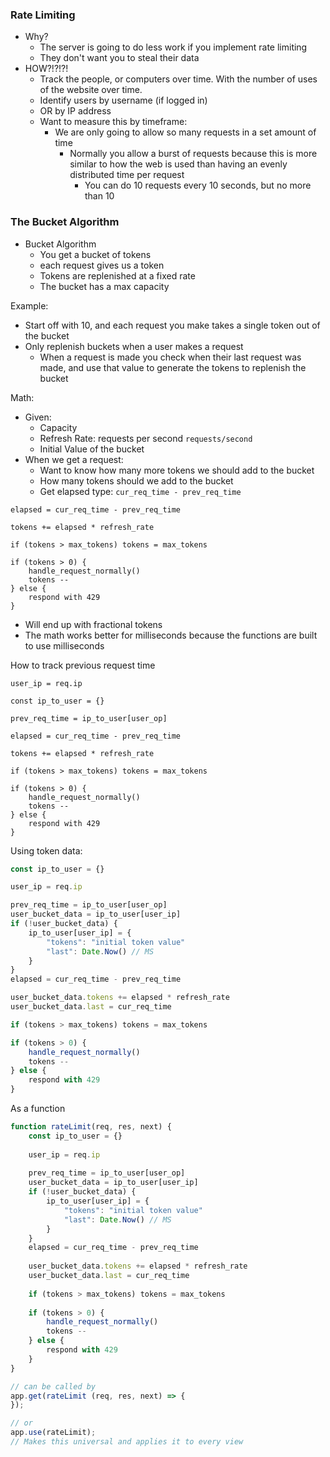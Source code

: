 ### Rate Limiting
* Why?
	* The server is going to do less work if you implement rate limiting
	* They don't want you to steal their data
* HOW?!?!?!
	* Track the people, or computers over time. With the number of uses of the website over time.
	* Identify users by username (if logged in)
	* OR by IP address
	* Want to measure this by timeframe:
		* We are only going to allow so many requests in a set amount of time
			* Normally you allow a burst of requests because this is more similar to how the web is used than having an evenly distributed time per request
				* You can do 10 requests every 10 seconds, but no more than 10
### The Bucket Algorithm
* Bucket Algorithm
	* You get a bucket of tokens
	* each request gives us a token
	* Tokens are replenished at a fixed rate
	* The bucket has a max capacity

Example:
* Start off with 10, and each request you make takes a single token out of the bucket
* Only replenish buckets when a user makes a request
	* When a request is made you check when their last request was made, and use that value to generate the tokens to replenish the bucket

Math:
* Given:
	* Capacity
	* Refresh Rate: requests per second `requests/second`
	* Initial Value of the bucket
* When we get a request:
	* Want to know how many more tokens we should add to the bucket
	* How many tokens should we add to the bucket 
	* Get elapsed type: `cur_req_time - prev_req_time`


```
elapsed = cur_req_time - prev_req_time

tokens += elapsed * refresh_rate

if (tokens > max_tokens) tokens = max_tokens

if (tokens > 0) {
	handle_request_normally()
	tokens --
} else {
	respond with 429
}
```
* Will end up with fractional tokens
* The math works better for milliseconds because the functions are built to use milliseconds

How to track previous request time

```
user_ip = req.ip

const ip_to_user = {}

prev_req_time = ip_to_user[user_op]

elapsed = cur_req_time - prev_req_time

tokens += elapsed * refresh_rate

if (tokens > max_tokens) tokens = max_tokens

if (tokens > 0) {
	handle_request_normally()
	tokens --
} else {
	respond with 429
}
```

Using token data:
```js
const ip_to_user = {}

user_ip = req.ip

prev_req_time = ip_to_user[user_op]
user_bucket_data = ip_to_user[user_ip]
if (!user_bucket_data) {
	ip_to_user[user_ip] = {
		"tokens": "initial token value"
		"last": Date.Now() // MS
	}
}
elapsed = cur_req_time - prev_req_time

user_bucket_data.tokens += elapsed * refresh_rate
user_bucket_data.last = cur_req_time

if (tokens > max_tokens) tokens = max_tokens

if (tokens > 0) {
	handle_request_normally()
	tokens --
} else {
	respond with 429
}
```


As a function
```js
function rateLimit(req, res, next) {
	const ip_to_user = {}
	
	user_ip = req.ip
	
	prev_req_time = ip_to_user[user_op]
	user_bucket_data = ip_to_user[user_ip]
	if (!user_bucket_data) {
		ip_to_user[user_ip] = {
			"tokens": "initial token value"
			"last": Date.Now() // MS
		}
	}
	elapsed = cur_req_time - prev_req_time
	
	user_bucket_data.tokens += elapsed * refresh_rate
	user_bucket_data.last = cur_req_time
	
	if (tokens > max_tokens) tokens = max_tokens
	
	if (tokens > 0) {
		handle_request_normally()
		tokens --
	} else {
		respond with 429
	}
}

// can be called by
app.get(rateLimit (req, res, next) => {
});

// or
app.use(rateLimit);
// Makes this universal and applies it to every view
```
